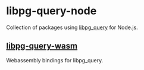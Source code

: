 # libpg-query-node

Collection of packages using [libpg_query][libpg_query] for Node.js.

## [libpg-query-wasm][libpg-query-wasm]

Webassembly bindings for libpg_query.

[libpg_query]: https://github.com/pganalyze/libpg_query
[libpg-query-wasm]: packages/libpg-query-wasm/Readme.md
